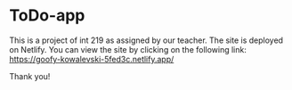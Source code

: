 # ToDo-app
This is a project of int 219 as assigned by our teacher.
The site is deployed on Netlify.
You can view the site by clicking on the following link: https://goofy-kowalevski-5fed3c.netlify.app/

Thank you!
